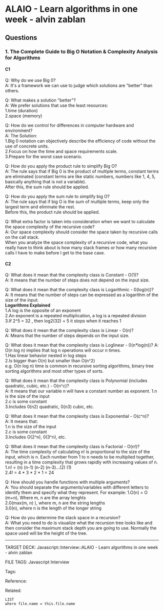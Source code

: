 # ALAIO - Learn algorithms in one week - alvin zablan

## Questions

### 1. The Complete Guide to Big O Notation & Complexity Analysis for Algorithms

#### C1

Q: Why do we use Big 0?  
A: It's a framework we can use to judge which solutions are "better" than others.

Q: What makes a solution "better"?  
A: We prefer solutions that use the least resources:  
1.time (duration)  
2.space (memory)

Q: How do we control for differences in computer hardware and environment?  
A: The Solution:  
1.Big 0 notation can objectively describe the efficiency of code without the use of concrete units.  
2.Focus on how the time and space requirements scale.  
3.Prepare for the worst case scenario.

Q: How do you apply the product rule to simplify Big O?  
A: The rule says that if Big 0 is the product of multiple terms, constant terms are eliminated (constant terms are like static numbers, numbers like 1, 4, 5, basically anything that is not a variable).  
After this, the sum rule should be applied.

Q: How do you apply the sum rule to simplify big O?  
A: The rule says that if big O is the sum of multiple terms, keep only the largest term and eliminate the rest.  
Before this, the product rule should be applied.

Q: What extra factor is taken into consideration when we want to calculate the space complexity of the recursive code?  
A: Our space complexity should consider the space taken by recursive calls on the call stack.  
When you analyze the space complexity of a recursive code, what you really have to think about is how many stack frames or how many recursive calls I have to make before I get to the base case.

#### C2

Q: What does it mean that the complexity class is Constant - O(1)?  
A: It means that the number of steps does not depend on the input size.

Q: What does it mean that the complexity class is Logarithmic - 0(log(n))?  
A: It means that the number of steps can be expressed as a logarithm of the size of the input.  
**Logarithms Explained**  
1.A log is the opposite of an exponent  
2.An exponent is a repeated multiplication, a log is a repeated division  
3.If 2^5 = 32 , then log2(32) = 5
it stops when it reaches 1

Q: What does it mean that the complexity class is Linear - O(n)?  
A: Means that the number of steps depends on the input size.

Q: What does it mean that the complexity class is Loglinear - 0(n\*log(n))?
A: O(n log n) implies that log n operations will occur n times.  
1.Has linear behavior nested in log steps  
2.Is bigger than O(n) but smaller than O(n^2)  
e.g. O(n log n) time is common in recursive sorting algorithms, binary tree sorting algorithms and most other types of sorts.

Q: What does it mean that the complexity class is Polynomial (includes quadratic, cubic, etc.) - O(n^c)?  
A: It means that our variable n will have a constant number as exponent.
1.n is the size of the input  
2.c is some constant  
3.Includes 0(n2) quadratic, 0(n3) cubic, etc.

Q: What does it mean that the complexity class is Exponential - O(c^n)?  
A: It means that:  
1.n is the size of the input  
2.c is some constant  
3.Includes O(2^n), 0(3^n), etc.

Q: What does it mean that the complexity class is Factorial - O(n!)?  
A: The time complexity of calculating n! is proportional to the size of the input, which is n. Each number from 1 to n needs to be multiplied together, resulting in a time complexity that grows rapidly with increasing values of n.
1.n! = (n) (n-1) (n-2) (n-3)...(2) (1)  
2.4! = 4 \* 3 \* 2 \* 1 = 24

Q: How should you handle functions with multiple arguments?  
A: You should separate the arguments/variables with different letters to identify them and specify what they represent.
For example:
1.O(n) = O (m+n), Where m, n are the array lenghts  
2.0(max(m, n) ), where m, n are the string lengths  
3.0(n), where n is the length of the longer string

Q: How do you determine the stack space in a recursion?  
A: What you need to do is visualize what the recursion tree looks like and then consider the maximum stack depth you are going to use. Normally the space used will be the height of the tree.

---

TARGET DECK: Javascript::Interview::ALAIO - Learn algorithms in one week - alvin zablan

FILE TAGS: Javascript Interview

Tags:

Reference:

Related:

```dataview
LIST
where file.name = this.file.name
```
